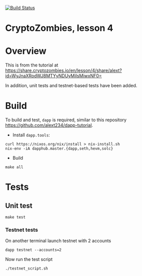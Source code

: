 [![Build Status](https://travis-ci.org/alext234/crypto-zombies-l4.svg?branch=master)](https://travis-ci.org/alext234/crypto-zombies-l4)


# CryptoZombies, lesson 4

# Overview

This is from the tutorial at  https://share.cryptozombies.io/en/lesson/4/share/alext?id=WyJnaXRodWJ8MTYyNDUyMiIsMiwxNF0=
 

In addition, unit tests and testnet-based tests have been added.

# Build 

To build and test, `dapp` is required, similar to this repository https://github.com/alext234/dapp-tutorial.

- Install `dapp.tools`:

```
curl https://nixos.org/nix/install > nix-install.sh
nix-env -iA dapphub.master.{dapp,seth,hevm,solc}

```
- Build

```
make all
```

# Tests

## Unit test

```
make test
```


### Testnet tests


On another terminal launch testnet with 2 accounts

```
dapp testnet --accounts=2
```

Now run the test script

```
./testnet_script.sh
```

